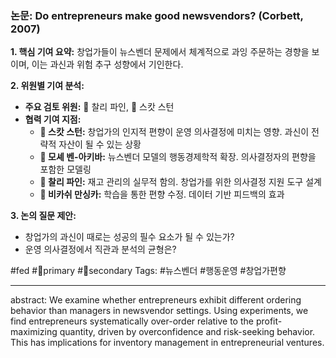 ### 논문: Do entrepreneurs make good newsvendors? (Corbett, 2007)

**1. 핵심 기여 요약:**
창업가들이 뉴스벤더 문제에서 체계적으로 과잉 주문하는 경향을 보이며, 이는 과신과 위험 추구 성향에서 기인한다.

**2. 위원별 기여 분석:**
- **주요 검토 위원:** 🐙 찰리 파인, 👾 스캇 스턴
- **협력 기여 지점:**
  - **👾 스캇 스턴:** 창업가의 인지적 편향이 운영 의사결정에 미치는 영향. 과신이 전략적 자산이 될 수 있는 상황
  - **🐢 모셰 벤-아키바:** 뉴스벤더 모델의 행동경제학적 확장. 의사결정자의 편향을 포함한 모델링
  - **🐙 찰리 파인:** 재고 관리의 실무적 함의. 창업가를 위한 의사결정 지원 도구 설계
  - **🐅 비카쉬 만싱카:** 학습을 통한 편향 수정. 데이터 기반 피드백의 효과

**3. 논의 질문 제안:**
- 창업가의 과신이 때로는 성공의 필수 요소가 될 수 있는가?
- 운영 의사결정에서 직관과 분석의 균형은?

#fed #🐙primary #👾secondary
Tags: #뉴스벤더 #행동운영 #창업가편향

---
abstract: We examine whether entrepreneurs exhibit different ordering behavior than managers in newsvendor settings. Using experiments, we find entrepreneurs systematically over-order relative to the profit-maximizing quantity, driven by overconfidence and risk-seeking behavior. This has implications for inventory management in entrepreneurial ventures.